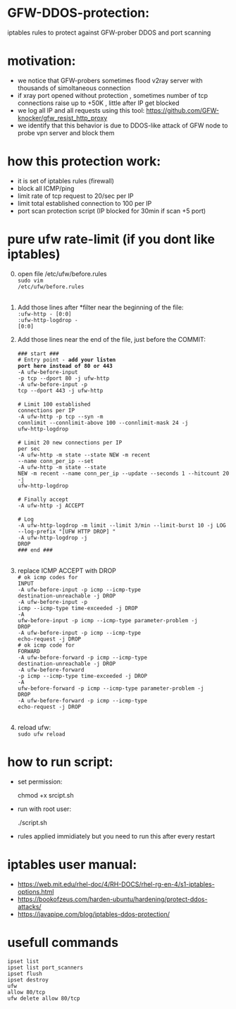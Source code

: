 # GFW-DDOS-protection:
iptables rules to protect against GFW-prober DDOS and port scanning

# motivation:
- we notice that GFW-probers sometimes flood v2ray server with thousands of simoltaneous connection
- if xray port opened without protection , sometimes number of tcp connections raise up to +50K , little after IP get blocked
- we log all IP and all requests using this tool: https://github.com/GFW-knocker/gfw_resist_http_proxy
- we identify that this behavior is due to DDOS-like attack of GFW node to probe vpn server and block them

# how this protection work:
- it is set of iptables rules (firewall)
- block all ICMP/ping
- limit rate of tcp request to 20/sec per IP
- limit total established connection to 100 per IP
- port scan protection script (IP blocked for 30min if scan +5 port)



# pure ufw rate-limit (if you dont like iptables)

0. open file /etc/ufw/before.rules<br>
<code>sudo vim /etc/ufw/before.rules</code><br><br>
1. Add those lines after *filter near the beginning of the file:<br>
<code>:ufw-http - [0:0]</code><br>
<code>:ufw-http-logdrop - [0:0]</code><br>

2. Add those lines near the end of the file, just before the COMMIT:<br>  
<code>### start ###</code><br>
<code># Entry point - <b>add your listen port here instead of 80 or 443</b></code><br>
<code>-A ufw-before-input -p tcp --dport 80 -j ufw-http</code><br>
<code>-A ufw-before-input -p tcp --dport 443 -j ufw-http</code><br><br>
<code># Limit 100 established connections per IP</code><br>
<code>-A ufw-http -p tcp --syn -m connlimit --connlimit-above 100 --connlimit-mask 24 -j ufw-http-logdrop</code><br><br>
<code># Limit 20 new connections per IP per sec</code><br>
<code>-A ufw-http -m state --state NEW -m recent --name conn_per_ip --set</code><br>
<code>-A ufw-http -m state --state NEW -m recent --name conn_per_ip --update --seconds 1 --hitcount 20 -j ufw-http-logdrop</code><br><br>
<code># Finally accept</code><br>
<code>-A ufw-http -j ACCEPT</code><br><br>
<code># Log</code><br>
<code>-A ufw-http-logdrop -m limit --limit 3/min --limit-burst 10 -j LOG --log-prefix "[UFW HTTP DROP] "</code><br>
<code>-A ufw-http-logdrop -j DROP</code><br>
<code>### end ###</code><br><br>

3. replace ICMP ACCEPT with DROP<br>
<code># ok icmp codes for INPUT</code><br>
<code>-A ufw-before-input -p icmp --icmp-type destination-unreachable -j DROP</code><br>
<code>-A ufw-before-input -p icmp --icmp-type time-exceeded -j DROP</code><br>
<code>-A ufw-before-input -p icmp --icmp-type parameter-problem -j DROP</code><br>
<code>-A ufw-before-input -p icmp --icmp-type echo-request -j DROP</code><br>
<code># ok icmp code for FORWARD</code><br>
<code>-A ufw-before-forward -p icmp --icmp-type destination-unreachable -j DROP</code><br>
<code>-A ufw-before-forward -p icmp --icmp-type time-exceeded -j DROP</code><br>
<code>-A ufw-before-forward -p icmp --icmp-type parameter-problem -j DROP</code><br>
<code>-A ufw-before-forward -p icmp --icmp-type echo-request -j DROP</code><br><br>


4. reload ufw:<br>
<code>sudo ufw reload</code><br>

    
# how to run script:
- set permission:

    chmod +x srcipt.sh
- run with root user:

    ./script.sh
- rules applied immidiately but you need to run this after every restart


# iptables user manual:
- https://web.mit.edu/rhel-doc/4/RH-DOCS/rhel-rg-en-4/s1-iptables-options.html
- https://bookofzeus.com/harden-ubuntu/hardening/protect-ddos-attacks/
- https://javapipe.com/blog/iptables-ddos-protection/


# usefull commands
<code>ipset list</code><br>
<code>ipset list port_scanners</code><br>
<code>ipset flush</code><br>
<code>ipset destroy</code><br>
<code>ufw allow 80/tcp</code><br>
<code>ufw delete allow 80/tcp</code><br>

